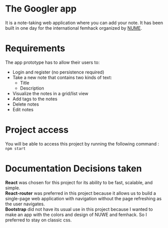 # The Googler app

It is a note-taking web application where you can add your note. It has been built in one day for the international femhack organized by [NUME](https://femhack.nuwe.io/).

# Requirements

The app prototype has to allow their users to:

* Login and register (no persistence required)
* Take a new note that contains two kinds of text:
  * Title
  * Description
* Visualize the notes in a grid/list view
* Add tags to the notes
* Delete notes
* Edit notes

# Project access

You will be able to access this project by running the following command :
`npm start`

# Documentation Decisions taken

**React** was chosen for this project for its ability to be fast, scalable, and simple.
<br/>
**React-router** was preferred in this project because it allows us to build a single-page web application with navigation without the page refreshing as the user navigates.
<br/>
**Bootstrap** did not have its usual use in this project because I wanted to make an app with the colors and design of NUWE and femhack. So I preferred to stay on classic css.
